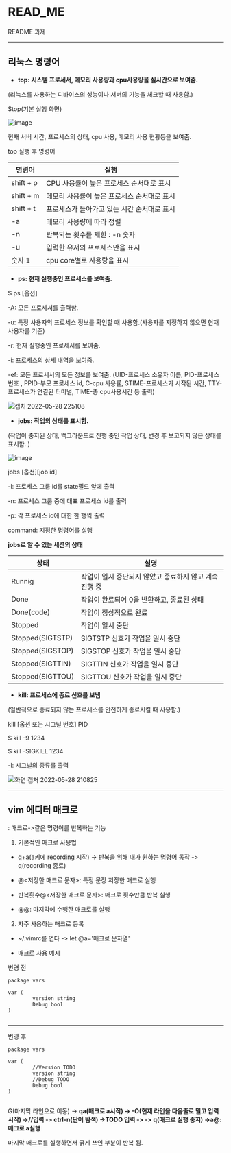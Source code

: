 # READ_ME
README 과제

-----

## 리눅스 명령어

* **top: 시스템 프로세서, 메모리 사용량과 cpu사용량을 실시간으로 보여줌.**

 (리눅스를 사용하는 디바이스의 성능이나 서버의 기능을 체크할 때 사용함.)
 
 $top(기본 실행 화면)
 
 ![image](https://user-images.githubusercontent.com/104439372/171783640-bb738a32-7ea3-4ba9-aa48-09931db78ff1.png)
 
 현재 서버 시간, 프로세스의 상태, cpu 사용, 메모리 사용 현황등을 보여줌.
 
 top 실행 후 명령어
 
 명령어 | 실행
---------- | ----------------------
shift + p | CPU 사용률이 높은 프로세스 순서대로 표시
shift + m | 메모리 사용률이 높은 프로세스 순서대로 표시
shift + t | 프로세스가 돌아가고 있는 시간 순서대로 표시
 -a       | 메모리 사용량에 따라 정렬
 -n       | 반복되는 횟수를 제한 : -n 숫자
 -u       | 입력한 유저의 프로세스만을 표시 
 숫자 1   | cpu core별로 사용량을 표시
 
 
 
 


* **ps: 현재 실행중인 프로세스를 보여줌.**

$ ps [옵션]

 -A: 모든 프로세서를 출력함.
 
 -u: 특정 사용자의 프로세스 정보를 확인할 때 사용함.(사용자를 지정하지 않으면 현재 사용자를 기준)

 -r: 현재 실행중인 프로세서를 보여줌.

 -i: 프로세스의 상세 내역을 보여줌.

 -ef: 모든 프로세서의 모든 정보를 보여줌. (UID-프로세스 소유자 이름, PID-프로세스 번호 , PPID-부모 프로세스 id, C-cpu 사용률, STIME-프로세스가 시작된 시간,
 TTY-프로세스가 연결된 터미널, TIME-총 cpu사용시간 등 출력)

![캡처 2022-05-28 225108](https://user-images.githubusercontent.com/104439372/170828369-1f05cc53-5fed-40a7-952d-8cf549d28218.png)


* **jobs: 작업의 상태를 표시함.**

(작업이 중지된 상태, 백그라운드로 진행 중인 작업 상태, 변경 후 보고되지 않은 상태를 표시함. )

![image](https://user-images.githubusercontent.com/104439372/171785211-733ee4a2-bd5c-44c9-9835-fabdc7ebec95.png)


jobs [옵션][job id]

 -l: 프로세스 그룹 id를 state필드 앞에 출력
 
 -n: 프로세스 그룹 중에 대표 프로세스 id를 출력
 
 -p: 각 프로세스 id에 대한 한 행씩 출력
 
 command: 지정한 명령어를 실행
 
 **jobs로 알 수 있는 세션의 상태**
 
 상태 | 설명
--------------- | -------------------------------
Runnig            | 작업이 일시 중단되지 않았고 종료하지 않고 계속 진행 중
Done              | 작업이 완료되어 0을 반환하고, 종료된 상태 
Done(code)        | 작업이 정상적으로 완료
 Stopped          | 작업이 일시 중단
 Stopped(SIGTSTP) | SIGTSTP 신호가 작업을 일시 중단
 Stopped(SIGSTOP) | SIGSTOP 신호가 작업을 일시 중단 
 Stopped(SIGTTIN) | SIGTTIN 신호가 작업을 일시 중단
 Stopped(SIGTTOU) | SIGTTOU 신호가 작업을 일시 중단
 
 

* **kill: 프로세스에 종료 신호를 보냄** 

 (일반적으로 종료되지 않는 프로세스를 안전하게 종료시킬 때 사용함.)

kill [옵션 또는 시그널 번호] PID

$ kill -9 1234

$ kill -SIGKILL 1234

 -l: 시그널의 종류를 출력


![화면 캡처 2022-05-28 210825](https://user-images.githubusercontent.com/104439372/170824905-09bba8e1-2656-4715-af97-b2d5487ad16c.png)

---------

## vim 에디터 매크로

: 매크로->같은 명령어를 반복하는 기능


1. 기본적인 매크로 사용법


- q+a(a키에 recording 시작) -> 반복을 위해 내가 원하는 명령어 동작 -> q(recording 종료)

- @<저장한  매크로 문자>: 특정 문장 저장한 매크로 실행

- 반복횟수@<저장한 매크로 문자>: 매크로 횟수만큼 반복 실행

- @@: 마지막에 수행한 매크로를 실행

2. 자주 사용하는 매크로 등록

- ~/.vimrc를 연다 -> let @a='매크로 문자열'

- 매크로 사용 예시

변경 전

```
package vars

var (
        version string
        Debug bool  
)


```

-----------

변경 후

```
package vars

var (
        //Version TODO
        version string
        //Debug TODO
        Debug bool  
)


```


G(마지막 라인으로 이동) -> **qa(매크로 a시작) -> -O(현재 라인을 다음줄로 밀고 입력 시작)
->//입력 -> ctrl-n(단어 탐색) ->TODO 입력 -> <Esc> -> q(매크로 실행 중지)
 ->a@: 매크로 a실행**
 
 마지막 매크로를 실행하면서 굵게 쓰인 부분이 반복 됨.


